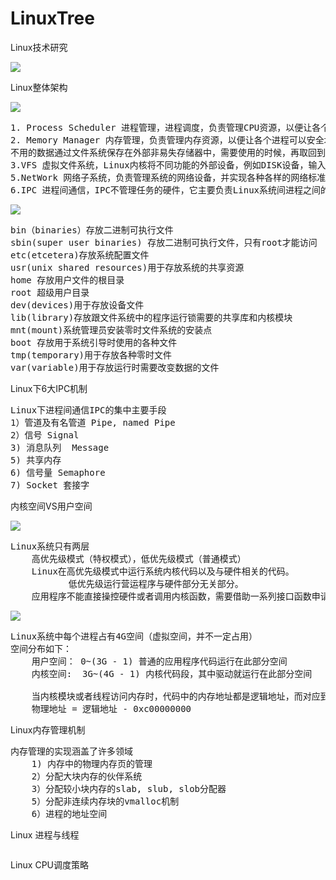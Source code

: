 # LinuxTree
Linux技术研究

![](https://i.imgur.com/r2yYlGJ.png)

Linux整体架构

![](https://i.imgur.com/H96FwUm.png)

<pre>
1. Process Scheduler 进程管理，进程调度，负责管理CPU资源，以便让各个进程可以以尽量公平的 方式访问CPU
2. Memory Manager 内存管理，负责管理内存资源，以便让各个进程可以安全地共享机器的内存资源， 另外，内存管理会提供虚拟内存的机制，该机制可以让进程使用多于Memory的内存，
不用的数据通过文件系统保存在外部非易失存储器中，需要使用的时候，再取回到内存中。
3.VFS 虚拟文件系统，Linux内核将不同功能的外部设备，例如DISK设备，输入输出设备，显示设备                    等，抽象为可以通过统一的文件操作接口（open, close, read, write）来访问，这就是Linux一切皆是文件的体现
5.NetWork 网络子系统，负责管理系统的网络设备，并实现各种各样的网络标准
6.IPC 进程间通信，IPC不管理任务的硬件，它主要负责Linux系统间进程之间的通信
</pre>

![](https://i.imgur.com/pVkhSPb.png)

<pre>
bin（binaries）存放二进制可执行文件
sbin(super user binaries) 存放二进制可执行文件，只有root才能访问
etc(etcetera)存放系统配置文件
usr(unix shared resources)用于存放系统的共享资源
home 存放用户文件的根目录
root 超级用户目录
dev(devices)用于存放设备文件
lib(library)存放跟文件系统中的程序运行锁需要的共享库和内核模块
mnt(mount)系统管理员安装零时文件系统的安装点
boot 存放用于系统引导时使用的各种文件
tmp(temporary)用于存放各种零时文件
var(variable)用于存放运行时需要改变数据的文件	
</pre>


Linux下6大IPC机制

<pre>
Linux下进程间通信IPC的集中主要手段
1）管道及有名管道 Pipe, named Pipe
2）信号 Signal
3) 消息队列  Message
5) 共享内存 
6) 信号量 Semaphore
7) Socket 套接字
</pre>

内核空间VS用户空间

![](https://i.imgur.com/mAJNK6g.png)

<pre>
Linux系统只有两层
    高优先级模式（特权模式），低优先级模式（普通模式）
	Linux在高优先级模式中运行系统内核代码以及与硬件相关的代码。
	       低优先级运行营运程序与硬件部分无关部分。
	应用程序不能直接操控硬件或者调用内核函数，需要借助一系列接口函数申请让系统调用相关的代码在内核空间运行 
</pre>

![](https://i.imgur.com/CLsjBy9.png)

<pre>
Linux系统中每个进程占有4G空间（虚拟空间，并不一定占用）
空间分布如下：
    用户空间： 0~(3G - 1) 普通的应用程序代码运行在此部分空间
    内核空间:  3G~(4G - 1) 内核代码段，其中驱动就运行在此部分空间	

    当内核模块或者线程访问内存时，代码中的内存地址都是逻辑地址，而对应到真正的物理内存地址，需要地址一对一的映射，如逻辑地址0xc0000003对应的物理地址是0x3,逻辑地址与物理地址对应的关系为
	物理地址 = 逻辑地址 - 0xc00000000
</pre>

Linux内存管理机制
<pre>
内存管理的实现涵盖了许多领域
    1) 内存中的物理内存页的管理
    2）分配大块内存的伙伴系统
    3）分配较小块内存的slab, slub, slob分配器
    5）分配非连续内存块的vmalloc机制
    6）进程的地址空间
</pre>

Linux 进程与线程

<pre>
</pre>

Linux CPU调度策略
<pre>
</pre>

